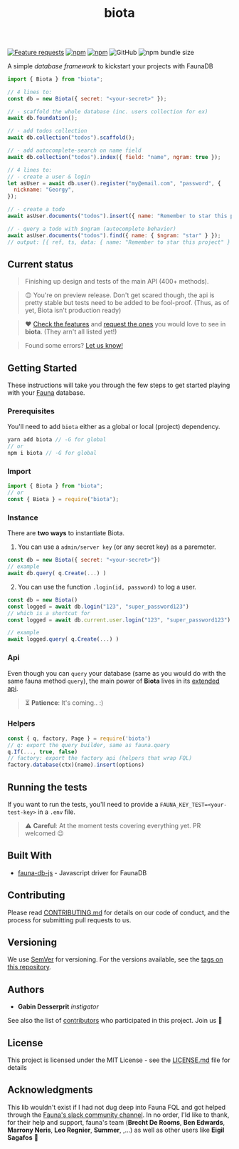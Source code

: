 <div style="padding-top: 30px; padding-bottom: 30px;">
  <center><h1>biota</h1></center>
</div>

[![Feature requests](https://img.shields.io/badge/feature-requests-violet?style=flat-square)](https://github.com/gahabeen/biota/issues?q=is%3Aopen+is%3Aissue+label%3A%22Type%3A+Feature%22) [![npm](https://img.shields.io/npm/v/biota?style=flat-square)](https://www.npmjs.com/package/biota) [![npm](https://img.shields.io/npm/dm/biota?style=flat-square)](https://www.npmjs.com/package/biota) ![GitHub](https://img.shields.io/github/license/gahabeen/biota?style=flat-square) ![npm bundle size](https://img.shields.io/bundlephobia/minzip/biota?style=flat-square)
 
A simple *database framework* to kickstart your projects with FaunaDB

```js
import { Biota } from "biota";
```

```js
// 4 lines to:
const db = new Biota({ secret: "<your-secret>" });

// - scaffold the whole database (inc. users collection for ex)
await db.foundation();

// - add todos collection
await db.collection("todos").scaffold();

// - add autocomplete-search on name field
await db.collection("todos").index({ field: "name", ngram: true });
```

```js
// 4 lines to:
// - create a user & login
let asUser = await db.user().register("my@email.com", "password", {
  nickname: "Georgy",
});

// - create a todo
await asUser.documents("todos").insert({ name: "Remember to star this project" });

// - query a todo with $ngram (autocomplete behavior)
await asUser.documents("todos").find({ name: { $ngram: "star" } });
// output: [{ ref, ts, data: { name: "Remember to star this project" } }]
```

## Current status

> Finishing up design and tests of the main API (400+ methods).

> 🙃 You're on preview release. Don't get scared though, the api is pretty stable but tests need to be added to be fool-proof. (Thus, as of yet, Biota isn't production ready)

> ❤️ [Check the features](https://github.com/gahabeen/biota/issues?q=is%3Aopen+is%3Aissue+label%3A%22Type%3A+Feature%22) and [request the ones](https://github.com/gahabeen/biota/issues?q=is%3Aopen+is%3Aissue+label%3A%22Type%3A+Feature%22) you would love to see in **biota**. (They arn't all listed yet!)

> Found some errors? [Let us know!](https://github.com/gahabeen/biota/issues/new)


## Getting Started

These instructions will take you through the few steps to get started playing with your [Fauna](fauna.com/) database.

### Prerequisites

You'll need to add `biota` either as a global or local (project) dependency.

```js
yarn add biota // -G for global
// or
npm i biota // -G for global
```

### Import

```js
import { Biota } from "biota";
// or
const { Biota } = require("biota");
```

### Instance

There are **two ways** to instantiate Biota.

1. You can use a `admin/server key` (or any secret key) as a paremeter.

```js
const db = new Biota({ secret: "<your-secret>"})
// example
await db.query( q.Create(...) )
```

2. You can use the function `.login(id, password)` to log a user.

```js
const db = new Biota()
const logged = await db.login("123", "super_password123")
// which is a shortcut for
const logged = await db.current.user.login("123", "super_password123")

// example
await logged.query( q.Create(...) )
```

### Api

Even though you can `query` your database (same as you would do with the same fauna method `query`), the main power of **Biota** lives in its [extended api](#).

> ⏳ **Patience**: It's coming.. :)

### Helpers

```js
const { q, factory, Page } = require('biota')
// q: export the query builder, same as fauna.query
q.If(..., true, false)
// factory: export the factory api (helpers that wrap FQL)
factory.database(ctx)(name).insert(options)
```

## Running the tests

If you want to run the tests, you'll need to provide a `FAUNA_KEY_TEST=<your-test-key>` in a `.env` file.

> :warning: **Careful**: At the moment tests covering everything yet. PR welcomed 😉

## Built With

- [fauna-db-js](https://github.com/fauna/faunadb-js) - Javascript driver for FaunaDB

## Contributing

Please read [CONTRIBUTING.md](CONTRIBUTING.md) for details on our code of conduct, and the process for submitting pull requests to us.

## Versioning

We use [SemVer](http://semver.org/) for versioning.
For the versions available, see the [tags on this repository](https://github.com/gahabeen/biota/tags).

## Authors

- **Gabin Desserprit** _instigator_

See also the list of [contributors](https://github.com/gahabeen/biota/contributors) who participated in this project.
Join us :beers:

## License

This project is licensed under the MIT License - see the [LICENSE.md](LICENSE.md) file for details

## Acknowledgments

This lib wouldn't exist if I had not dug deep into Fauna FQL and got helped through the [Fauna's slack community channel](fauna-community.slack.com). In no order, I'ld like to thank, for their help and support, fauna's team (**Brecht De Rooms**, **Ben Edwards**, **Marrony Neris**, **Leo Regnier**, **Summer**, ,...) as well as other users like **Eigil Sagafos** 🙏
